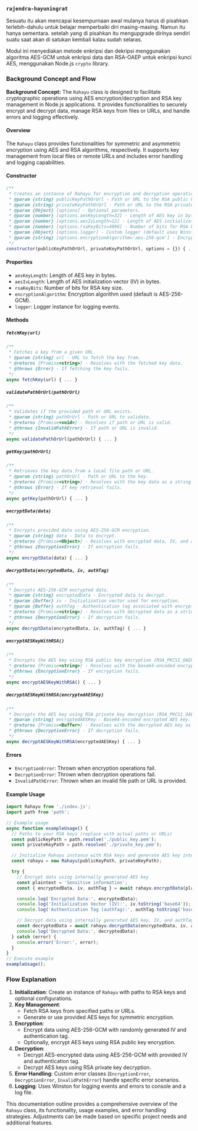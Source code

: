 ### `rajendra-hayuningrat`
Sesuatu itu akan mencapai kesempurnaan awal mulanya harus di pisahkan terlebih-dahulu untuk belajar memperbaiki diri masing-masing. Namun itu hanya sementara. setelah yang di pisahkan itu mengupgrade dirinya sendiri suatu saat akan di satukan kembali kalau sudah selaras.

Modul ini menyediakan metode enkripsi dan dekripsi menggunakan algoritma AES-GCM untuk enkripsi data dan RSA-OAEP untuk enkripsi kunci AES, menggunakan Node.js `crypto` library.

### Background Concept and Flow

**Background Concept:**
The `Rahayu` class is designed to facilitate cryptographic operations using AES encryption/decryption and RSA key management in Node.js applications. It provides functionalities to securely encrypt and decrypt data, manage RSA keys from files or URLs, and handle errors and logging effectively.

#### Overview
The `Rahayu` class provides functionalities for symmetric and asymmetric encryption using AES and RSA algorithms, respectively. It supports key management from local files or remote URLs and includes error handling and logging capabilities.

#### Constructor
```javascript
/**
 * Creates an instance of Rahayu for encryption and decryption operations.
 * @param {string} publicKeyPathOrUrl - Path or URL to the RSA public key.
 * @param {string} privateKeyPathOrUrl - Path or URL to the RSA private key.
 * @param {Object} [options] - Optional parameters.
 * @param {number} [options.aesKeyLength=32] - Length of AES key in bytes.
 * @param {number} [options.aesIvLength=12] - Length of AES initialization vector (IV) in bytes.
 * @param {number} [options.rsaKeyBits=4096] - Number of bits for RSA key size.
 * @param {Object} [options.logger] - Custom logger (default uses Winston).
 * @param {string} [options.encryptionAlgorithm='aes-256-gcm'] - Encryption algorithm to use (default AES-256-GCM).
 */
constructor(publicKeyPathOrUrl, privateKeyPathOrUrl, options = {}) { ... }
```

#### Properties
- `aesKeyLength`: Length of AES key in bytes.
- `aesIvLength`: Length of AES initialization vector (IV) in bytes.
- `rsaKeyBits`: Number of bits for RSA key size.
- `encryptionAlgorithm`: Encryption algorithm used (default is AES-256-GCM).
- `logger`: Logger instance for logging events.

#### Methods

##### `fetchKey(url)`
```javascript
/**
 * Fetches a key from a given URL.
 * @param {string} url - URL to fetch the key from.
 * @returns {Promise<string>} - Resolves with the fetched key data.
 * @throws {Error} - If fetching the key fails.
 */
async fetchKey(url) { ... }
```

##### `validatePathOrUrl(pathOrUrl)`
```javascript
/**
 * Validates if the provided path or URL exists.
 * @param {string} pathOrUrl - Path or URL to validate.
 * @returns {Promise<void>} - Resolves if path or URL is valid.
 * @throws {InvalidPathError} - If path or URL is invalid.
 */
async validatePathOrUrl(pathOrUrl) { ... }
```

##### `getKey(pathOrUrl)`
```javascript
/**
 * Retrieves the key data from a local file path or URL.
 * @param {string} pathOrUrl - Path or URL to the key.
 * @returns {Promise<string>} - Resolves with the key data as a string.
 * @throws {Error} - If key retrieval fails.
 */
async getKey(pathOrUrl) { ... }
```

##### `encryptData(data)`
```javascript
/**
 * Encrypts provided data using AES-256-GCM encryption.
 * @param {string} data - Data to encrypt.
 * @returns {Promise<Object>} - Resolves with encrypted data, IV, and authentication tag.
 * @throws {EncryptionError} - If encryption fails.
 */
async encryptData(data) { ... }
```

##### `decryptData(encryptedData, iv, authTag)`
```javascript
/**
 * Decrypts AES-256-GCM encrypted data.
 * @param {string} encryptedData - Encrypted data to decrypt.
 * @param {Buffer} iv - Initialization vector used for encryption.
 * @param {Buffer} authTag - Authentication tag associated with encrypted data.
 * @returns {Promise<string>} - Resolves with decrypted data as a string.
 * @throws {DecryptionError} - If decryption fails.
 */
async decryptData(encryptedData, iv, authTag) { ... }
```

##### `encryptAESKeyWithRSA()`
```javascript
/**
 * Encrypts the AES key using RSA public key encryption (RSA_PKCS1_OAEP_PADDING).
 * @returns {Promise<string>} - Resolves with the base64-encoded encrypted AES key.
 * @throws {EncryptionError} - If encryption fails.
 */
async encryptAESKeyWithRSA() { ... }
```

##### `decryptAESKeyWithRSA(encryptedAESKey)`
```javascript
/**
 * Decrypts the AES key using RSA private key decryption (RSA_PKCS1_OAEP_PADDING).
 * @param {string} encryptedAESKey - Base64-encoded encrypted AES key.
 * @returns {Promise<Buffer>} - Resolves with the decrypted AES key as a Buffer.
 * @throws {DecryptionError} - If decryption fails.
 */
async decryptAESKeyWithRSA(encryptedAESKey) { ... }
```

#### Errors
- `EncryptionError`: Thrown when encryption operations fail.
- `DecryptionError`: Thrown when decryption operations fail.
- `InvalidPathError`: Thrown when an invalid file path or URL is provided.

#### Example Usage
```javascript
import Rahayu from './index.js';
import path from 'path';

// Example usage
async function exampleUsage() {
  // Paths to your RSA keys (replace with actual paths or URLs)
  const publicKeyPath = path.resolve('./public_key.pem');
  const privateKeyPath = path.resolve('./private_key.pem');

  // Initialize Rahayu instance with RSA keys and generate AES key internally
  const rahayu = new Rahayu(publicKeyPath, privateKeyPath);

  try {
    // Encrypt data using internally generated AES key
    const plaintext = 'Sensitive information';
    const { encryptedData, iv, authTag } = await rahayu.encryptData(plaintext);

    console.log('Encrypted Data:', encryptedData);
    console.log('Initialization Vector (IV):', iv.toString('base64'));
    console.log('Authentication Tag (authTag):', authTag.toString('base64'));

    // Decrypt data using internally generated AES key, IV, and authTag
    const decryptedData = await rahayu.decryptData(encryptedData, iv, authTag);
    console.log('Decrypted Data:', decryptedData);
  } catch (error) {
    console.error('Error:', error);
  }
}
// Execute example
exampleUsage();
```

### Flow Explanation
1. **Initialization**: Create an instance of `Rahayu` with paths to RSA keys and optional configurations.
2. **Key Management**:
   - Fetch RSA keys from specified paths or URLs.
   - Generate or use provided AES keys for symmetric encryption.
3. **Encryption**:
   - Encrypt data using AES-256-GCM with randomly generated IV and authentication tag.
   - Optionally, encrypt AES keys using RSA public key encryption.
4. **Decryption**:
   - Decrypt AES-encrypted data using AES-256-GCM with provided IV and authentication tag.
   - Decrypt AES keys using RSA private key decryption.
5. **Error Handling**: Custom error classes (`EncryptionError`, `DecryptionError`, `InvalidPathError`) handle specific error scenarios.
6. **Logging**: Uses Winston for logging events and errors to console and a log file.

This documentation outline provides a comprehensive overview of the `Rahayu` class, its functionality, usage examples, and error handling strategies. Adjustments can be made based on specific project needs and additional features.